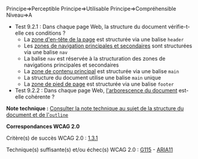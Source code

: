 Principe=>Perceptible
Principe=>Utilisable
Principe=>Compréhensible
Niveau=>A

*   Test 9.2.1 : Dans chaque page Web, la structure du document vérifie-t-elle ces conditions ?
    *   La [zone d'en-tête de la page](#zone-dune-image-ractiveHeader) est structurée via une balise `header`
    *   Les [zones de navigation principales et secondaires](#menu-de-navigation) sont structurées via une balise `nav`
    *   La balise `nav` est réservée à la structuration des zones de navigations principales et secondaires
    *   La [zone de contenu principal](#zone-dune-image-ractiveMain) est structurée via une balise `main`
    *   La structure du document utilise une balise `main` unique
    *   La [zone de pied de page](#zone-dune-image-ractiveFooter) est structurée via une balise `footer`
*   Test 9.2.2 : Dans chaque page Web, [l'arborescence du document](#arborescence-du-document) est-elle cohérente ?

**Note technique :** [Consulter la note technique au sujet de la structure du document et de l'`outline`](#critre-92-a)

**Correspondances WCAG 2.0**

Critère(s) de succès WCAG 2.0 : [1.3.1](http://www.w3.org/Translations/WCAG20-fr/#content-structure-separation-programmatic)

Technique(s) suffisante(s) et/ou échec(s) WCAG 2.0 : [G115](http://www.w3.org/TR/WCAG-TECHS/G115.html) - [ARIA11](http://www.w3.org/TR/WCAG-TECHS/ARIA11.html)
